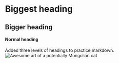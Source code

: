 # Biggest heading
## Bigger heading
#### Normal heading
Added three levels of headings to practice markdown.
![Awesome art of a potentially Mongolian cat](https://octodex.github.com/images/yaktocat.png)
